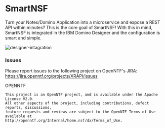 SmartNSF
=============
Turn your Notes/Domino Application into a microservice and expose a REST API within minutes? This
is the core goal of SmartNSF! With this in mind, SmartNSF is integrated in the IBM Domino Designer
and the configuration is smart and simple.

![designer-intagration](https://openntf.org/Projects/pmt.nsf/0/2C996F60E4F51270852580CC007EAF7F/$file/XREST%20Router%20in%20Designer.png "Designer Integration")

### Issues
Please report issues to the following project on OpenNTF's JIRA: https://jira.openntf.org/projects/XRAPI/issues

OPENNTF

    This project is an OpenNTF project, and is available under the Apache License V2.0.  
    All other aspects of the project, including contributions, defect reports, discussions, 
    feature requests and reviews are subject to the OpenNTF Terms of Use - available at 
    http://openntf.org/Internal/home.nsf/dx/Terms_of_Use.
